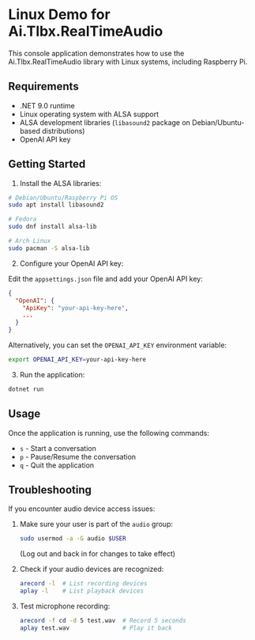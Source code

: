 # Linux Demo for Ai.Tlbx.RealTimeAudio

This console application demonstrates how to use the Ai.Tlbx.RealTimeAudio library with Linux systems, including Raspberry Pi.

## Requirements

- .NET 9.0 runtime
- Linux operating system with ALSA support
- ALSA development libraries (`libasound2` package on Debian/Ubuntu-based distributions)
- OpenAI API key

## Getting Started

1. Install the ALSA libraries:

```bash
# Debian/Ubuntu/Raspberry Pi OS
sudo apt install libasound2

# Fedora
sudo dnf install alsa-lib

# Arch Linux
sudo pacman -S alsa-lib
```

2. Configure your OpenAI API key:

Edit the `appsettings.json` file and add your OpenAI API key:

```json
{
  "OpenAI": {
    "ApiKey": "your-api-key-here",
    ...
  }
}
```

Alternatively, you can set the `OPENAI_API_KEY` environment variable:

```bash
export OPENAI_API_KEY=your-api-key-here
```

3. Run the application:

```bash
dotnet run
```

## Usage

Once the application is running, use the following commands:

- `s` - Start a conversation
- `p` - Pause/Resume the conversation
- `q` - Quit the application

## Troubleshooting

If you encounter audio device access issues:

1. Make sure your user is part of the `audio` group:
   ```bash
   sudo usermod -a -G audio $USER
   ```
   (Log out and back in for changes to take effect)

2. Check if your audio devices are recognized:
   ```bash
   arecord -l  # List recording devices
   aplay -l    # List playback devices
   ```

3. Test microphone recording:
   ```bash
   arecord -f cd -d 5 test.wav  # Record 5 seconds
   aplay test.wav               # Play it back
   ``` 
